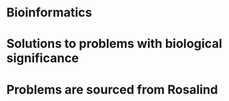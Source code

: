 # Bioinformatics

# Solutions to problems with biological significance

# Problems are sourced from Rosalind 

